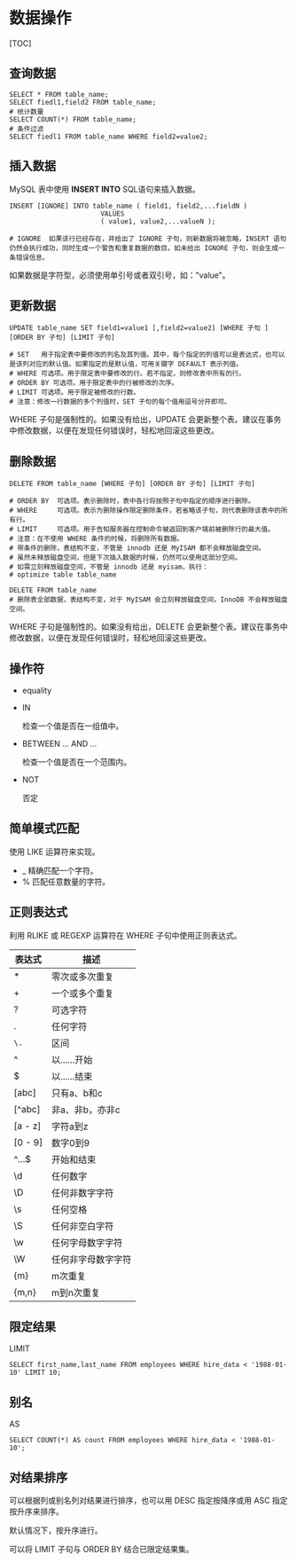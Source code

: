 # 数据操作

[TOC]

## 查询数据

```mysql
SELECT * FROM table_name;
SELECT fiedl1,field2 FROM table_name;
# 统计数量
SELECT COUNT(*) FROM table_name;
# 条件过滤
SELECT fiedl1 FROM table_name WHERE field2=value2;
```



## 插入数据

 MySQL 表中使用 **INSERT INTO** SQL语句来插入数据。

```mysql
INSERT [IGNORE] INTO table_name ( field1, field2,...fieldN )
                       VALUES
                       ( value1, value2,...valueN );

# IGNORE  如果该行已经存在，并给出了 IGNORE 子句，则新数据将被忽略，INSERT 语句仍然会执行成功，同时生成一个警告和重复数据的数目。如未给出 IGNORE 子句，则会生成一条错误信息。
```

如果数据是字符型，必须使用单引号或者双引号，如："value"。

## 更新数据

```mysql
UPDATE table_name SET field1=value1 [,field2=value2] [WHERE 子句 ] [ORDER BY 子句] [LIMIT 子句]

# SET   用于指定表中要修改的列名及其列值。其中，每个指定的列值可以是表达式，也可以是该列对应的默认值。如果指定的是默认值，可用关键字 DEFAULT 表示列值。
# WHERE 可选项。用于限定表中要修改的行。若不指定，则修改表中所有的行。
# ORDER BY 可选项。用于限定表中的行被修改的次序。
# LIMIT 可选项。用于限定被修改的行数。
# 注意：修改一行数据的多个列值时，SET 子句的每个值用逗号分开即可。
```

WHERE 子句是强制性的。如果没有给出，UPDATE 会更新整个表。建议在事务中修改数据，以便在发现任何错误时，轻松地回滚这些更改。

## 删除数据

```mysql
DELETE FROM table_name [WHERE 子句] [ORDER BY 子句] [LIMIT 子句]

# ORDER BY  可选项。表示删除时，表中各行将按照子句中指定的顺序进行删除。
# WHERE     可选项。表示为删除操作限定删除条件，若省略该子句，则代表删除该表中的所有行。
# LIMIT     可选项。用于告知服务器在控制命令被返回到客户端前被删除行的最大值。
# 注意：在不使用 WHERE 条件的时候，将删除所有数据。
# 带条件的删除，表结构不变，不管是 innodb 还是 MyISAM 都不会释放磁盘空间。
# 虽然未释放磁盘空间，但是下次插入数据的时候，仍然可以使用这部分空间。
# 如需立刻释放磁盘空间，不管是 innodb 还是 myisam，执行：
# optimize table table_name 

DELETE FROM table_name
# 删除表全部数据，表结构不变，对于 MyISAM 会立刻释放磁盘空间，InnoDB 不会释放磁盘空间。
```

WHERE 子句是强制性的。如果没有给出，DELETE 会更新整个表。建议在事务中修改数据，以便在发现任何错误时，轻松地回滚这些更改。

## 操作符

* equality

* IN

  检查一个值是否在一组值中。

* BETWEEN ... AND ...

  检查一个值是否在一个范围内。

* NOT

  否定

## 简单模式匹配

使用 LIKE 运算符来实现。

* _         精确匹配一个字符。
* %       匹配任意数量的字符。

## 正则表达式

利用 RLIKE 或 REGEXP 运算符在 WHERE 子句中使用正则表达式。

| 表达式  | 描述               |
| ------- | ------------------ |
| *       | 零次或多次重复     |
| +       | 一个或多个重复     |
| ?       | 可选字符           |
| .       | 任何字符           |
| `\.`    | 区间               |
| ^       | 以......开始       |
| $       | 以......结束       |
| [abc]   | 只有a、b和c        |
| [^abc]  | 非a、非b，亦非c    |
| [a - z] | 字符a到z           |
| [0 - 9] | 数字0到9           |
| ^...$   | 开始和结束         |
| \d      | 任何数字           |
| \D      | 任何非数字字符     |
| \s      | 任何空格           |
| \S      | 任何非空白字符     |
| \w      | 任何字母数字字符   |
| \W      | 任何非字母数字字符 |
| {m}     | m次重复            |
| {m,n}   | m到n次重复         |

## 限定结果

LIMIT

```mysql
SELECT first_name,last_name FROM employees WHERE hire_data < '1988-01-10' LIMIT 10;
```

## 别名

AS

```mysql
SELECT COUNT(*) AS count FROM employees WHERE hire_data < '1988-01-10';
```

## 对结果排序

可以根据列或别名列对结果进行排序，也可以用 DESC 指定按降序或用 ASC 指定按升序来排序。

默认情况下，按升序进行。

可以将 LIMIT 子句与 ORDER BY 结合已限定结果集。